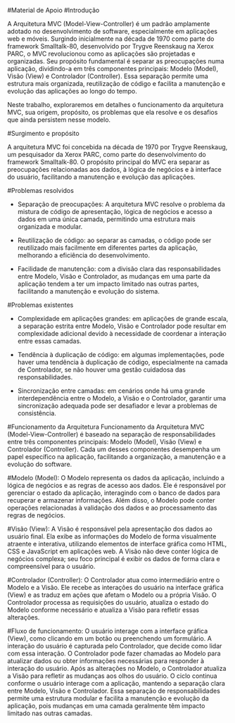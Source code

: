 #Material de Apoio
#Introdução

A Arquitetura MVC (Model-View-Controller) é um padrão amplamente adotado no desenvolvimento de software, especialmente em aplicações web e móveis. Surgindo inicialmente na década de 1970 como parte do framework Smalltalk-80, desenvolvido por Trygve Reenskaug na Xerox PARC, o MVC revolucionou como as aplicações são projetadas e organizadas. Seu propósito fundamental é separar as preocupações numa aplicação, dividindo-a em três componentes principais: Modelo (Model), Visão (View) e Controlador (Controller). Essa separação permite uma estrutura mais organizada, reutilização de código e facilita a manutenção e evolução das aplicações ao longo do tempo.

Neste trabalho, exploraremos em detalhes o funcionamento da arquitetura MVC, sua origem, propósito, os problemas que ela resolve e os desafios que ainda persistem nesse modelo. 


#Surgimento e propósito

A arquitetura MVC foi concebida na década de 1970 por Trygve Reenskaug, um pesquisador da Xerox PARC, como parte do desenvolvimento do framework Smalltalk-80. O propósito principal do MVC era separar as preocupações relacionadas aos dados, à lógica de negócios e à interface do usuário, facilitando a manutenção e evolução das aplicações.


#Problemas resolvidos
- Separação de preocupações: A arquitetura MVC resolve o problema da mistura de código de apresentação, lógica de negócios e acesso a dados em uma única camada, permitindo uma estrutura mais organizada e modular.

- Reutilização de código: ao separar as camadas, o código pode ser reutilizado mais facilmente em diferentes partes da aplicação, melhorando a eficiência do desenvolvimento.

- Facilidade de manutenção: com a divisão clara das responsabilidades entre Modelo, Visão e Controlador, as mudanças em uma parte da aplicação tendem a ter um impacto limitado nas outras partes, facilitando a manutenção e evolução do sistema.


#Problemas existentes
- Complexidade em aplicações grandes: em aplicações de grande escala, a separação estrita entre Modelo, Visão e Controlador pode resultar em complexidade adicional devido à necessidade de coordenar a interação entre essas camadas.

- Tendência à duplicação de código: em algumas implementações, pode haver uma tendência à duplicação de código, especialmente na camada de Controlador, se não houver uma gestão cuidadosa das responsabilidades.

- Sincronização entre camadas: em cenários onde há uma grande interdependência entre o Modelo, a Visão e o Controlador, garantir uma sincronização adequada pode ser desafiador e levar a problemas de consistência.

#Funcionamento da Arquitetura
Funcionamento da Arquitetura MVC (Model-View-Controller) é baseado na separação de responsabilidades entre três componentes principais: Modelo (Model), Visão (View) e Controlador (Controller). Cada um desses componentes desempenha um papel específico na aplicação, facilitando a organização, a manutenção e a evolução do software.

#Modelo (Model):
O Modelo representa os dados da aplicação, incluindo a lógica de negócios e as regras de acesso aos dados.
Ele é responsável por gerenciar o estado da aplicação, interagindo com o banco de dados para recuperar e armazenar informações.
Além disso, o Modelo pode conter operações relacionadas à validação dos dados e ao processamento das regras de negócios.

#Visão (View):
A Visão é responsável pela apresentação dos dados ao usuário final.
Ela exibe as informações do Modelo de forma visualmente atraente e interativa, utilizando elementos de interface gráfica como HTML, CSS e JavaScript em aplicações web.
A Visão não deve conter lógica de negócios complexa; seu foco principal é exibir os dados de forma clara e compreensível para o usuário.

#Controlador (Controller):
O Controlador atua como intermediário entre o Modelo e a Visão.
Ele recebe as interações do usuário na interface gráfica (View) e as traduz em ações que afetam o Modelo ou a própria Visão.
O Controlador processa as requisições do usuário, atualiza o estado do Modelo conforme necessário e atualiza a Visão para refletir essas alterações.


#Fluxo de funcionamento:
O usuário interage com a interface gráfica (View), como clicando em um botão ou preenchendo um formulário.
A interação do usuário é capturada pelo Controlador, que decide como lidar com essa interação.
O Controlador pode fazer chamadas ao Modelo para atualizar dados ou obter informações necessárias para responder à interação do usuário.
Após as alterações no Modelo, o Controlador atualiza a Visão para refletir as mudanças aos olhos do usuário.
O ciclo continua conforme o usuário interage com a aplicação, mantendo a separação clara entre Modelo, Visão e Controlador.
Essa separação de responsabilidades permite uma estrutura modular e facilita a manutenção e evolução da aplicação, pois mudanças em uma camada geralmente têm impacto limitado nas outras camadas.
